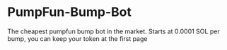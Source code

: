 # PumpFun-Bump-Bot
The cheapest pumpfun bump bot in the market. Starts at 0.0001 SOL per bump, you can keep your token at the first page
